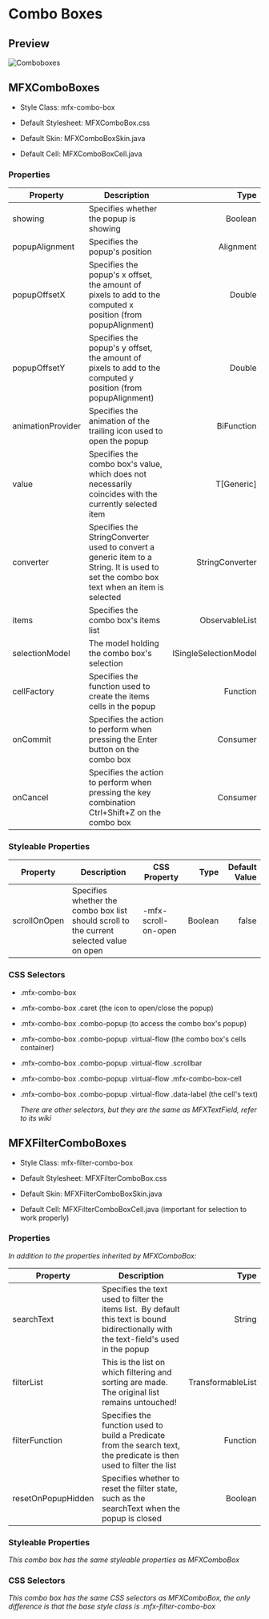 # Combo Boxes

## Preview

<img src="https://imgur.com/BO0twpA.gif" alt="Comboboxes" border="0">

## MFXComboBoxes

- Style Class: mfx-combo-box

- Default Stylesheet: MFXComboBox.css

- Default Skin: MFXComboBoxSkin.java

- Default Cell: MFXComboBoxCell.java

### Properties

| Property          | Description                                                                                                                             | Type                  |
| ----------------- | --------------------------------------------------------------------------------------------------------------------------------------- | ---------------------:|
| showing           | Specifies whether the popup is showing                                                                                                  | Boolean               |
| popupAlignment    | Specifies the popup's position                                                                                                          | Alignment             |
| popupOffsetX      | Specifies the popup's x offset, the amount of pixels to add to the computed x position (from popupAlignment)                            | Double                |
| popupOffsetY      | Specifies the popup's y offset, the amount of pixels to add to the computed y position (from popupAlignment)                            | Double                |
| animationProvider | Specifies the animation of the trailing icon used to open the popup                                                                     | BiFunction            |
| value             | Specifies the combo box's value, which does not necessarily coincides with the currently selected item                                  | T[Generic]            |
| converter         | Specifies the StringConverter used to convert a generic item to a String. It is used to set the combo box text when an item is selected | StringConverter       |
| items             | Specifies the combo box's items list                                                                                                    | ObservableList        |
| selectionModel    | The model holding the combo box's selection                                                                                             | ISingleSelectionModel |
| cellFactory       | Specifies the function used to create the items cells in the popup                                                                      | Function              |
| onCommit          | Specifies the action to perform when pressing the Enter button on the combo box                                                         | Consumer              |
| onCancel          | Specifies the action to perform when pressing the key combination Ctrl+Shift+Z on the combo box                                         | Consumer              |

### Styleable Properties

| Property     | Description                                                                              | CSS Property        | Type    | Default Value |
| ------------ | ---------------------------------------------------------------------------------------- | ------------------- | -------:| -------------:|
| scrollOnOpen | Specifies whether the combo box list should scroll to the current selected value on open | -mfx-scroll-on-open | Boolean | false         |

### CSS Selectors

- .mfx-combo-box

- .mfx-combo-box .caret (the icon to open/close the popup)

- .mfx-combo-box .combo-popup (to access the combo box's popup)

- .mfx-combo-box .combo-popup .virtual-flow (the combo box's cells container)

- .mfx-combo-box .combo-popup .virtual-flow .scrollbar

- .mfx-combo-box .combo-popup .virtual-flow .mfx-combo-box-cell

- .mfx-combo-box .combo-popup .virtual-flow .data-label (the cell's text)
  
  *There are other selectors, but they are the same as MFXTextField, refer to its wiki*

## MFXFilterComboBoxes

- Style Class: mfx-filter-combo-box

- Default Stylesheet: MFXFilterComboBox.css

- Default Skin: MFXFilterComboBoxSkin.java

- Default Cell: MFXFilterComboBoxCell.java (important for selection to work properly)

### Properties

*In addition to the properties inherited by MFXComboBox:*

| Property           | Description                                                                                                                              | Type              |
| ------------------ | ---------------------------------------------------------------------------------------------------------------------------------------- | -----------------:|
| searchText         | Specifies the text used to filter the items list.  By default this text is bound bidirectionally with the text-field's used in the popup | String            |
| filterList         | This is the list on which filtering and sorting are made. The original list remains untouched!                                           | TransformableList |
| filterFunction     | Specifies the function used to build a Predicate from the search text, the predicate is then used to filter the list                     | Function          |
| resetOnPopupHidden | Specifies whether to reset the filter state, such as the searchText when the popup is closed                                             | Boolean           |

### Styleable Properties

*This combo box has the same styleable properties as MFXComboBox*

### CSS Selectors

*This combo box has the same CSS selectors as MFXComboBox, the only difference is that the base style class is .mfx-filter-combo-box*
